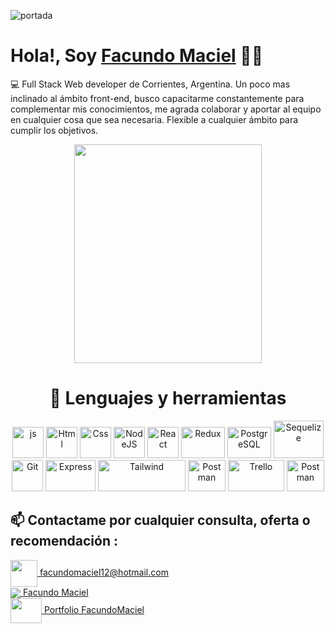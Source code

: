 ![portada](https://codeagepk.com/wp-content/uploads/2020/12/home-gif.gif)
# **Hola!, Soy [Facundo Maciel](https://www.linkedin.com/in/facundo-maciel-8843a7241/)** 👋🏻

💻
Full Stack Web developer de Corrientes, Argentina. Un poco mas inclinado al ámbito front-end, busco capacitarme constantemente para complementar mis conocimientos, me agrada colaborar y aportar al equipo en cualquier cosa que sea necesaria. Flexible a cualquier ámbito para cumplir los objetivos.

<div align="center" >
      <img align="center" src="https://raw.githubusercontent.com/hasibul-hasan-shuvo/hasibul-hasan-shuvo/main/images/coding-boy.gif" width="300" height="350"  />
</div> 

<h1 align="center">🧰 Lenguajes y herramientas </h1>
<div align="center">
<img src="https://th.bing.com/th/id/R.6acd7cf7ed5cd21c484e5efae2ae251b?rik=HKqPgyjdMMyyYA&pid=ImgRaw&r=0" alt="js" width="50" height="50"/>
<img src="https://www.freepnglogos.com/uploads/html5-logo-png/html5-logo-html-icons-download-14.png" alt="Html" width="50" height="50"/>
<img src="https://mickboere.com/wp-content/uploads/2016/03/css-logo-150x150.png" alt="Css" width="50" height="50"/>
<img src="https://th.bing.com/th/id/R.d4ef22eb6cb472c013d77d9a7fabef0f?rik=Xq1ACH4aNhZLTQ&riu=http%3a%2f%2fcfile9.uf.tistory.com%2fimage%2f211B43475865B4201ECB84&ehk=S6ZSmEuQgXd5C0j1TVUeV0Lb4o1wSJw3CPtv8jkKidg%3d&risl=&pid=ImgRaw&r=0" alt="NodeJS" width="50" height="50"/>
<img src="https://cdn.icon-icons.com/icons2/2415/PNG/512/react_original_wordmark_logo_icon_146375.png" alt="React" width="50" height="50"/>
<img src="https://res.cloudinary.com/practicaldev/image/fetch/s--ANPq134a--/c_limit%2Cf_auto%2Cfl_progressive%2Cq_auto%2Cw_880/https://dev-to-uploads.s3.amazonaws.com/i/46o7580v06tbtukh2nek.png" alt="Redux" width="70" height="50"/>
<img src="https://cdn.icon-icons.com/icons2/2415/PNG/512/postgresql_plain_wordmark_logo_icon_146390.png" alt="PostgreSQL" width="70" height="50"/>
<img src="https://cdn.icon-icons.com/icons2/2415/PNG/512/sequelize_original_wordmark_logo_icon_146349.png" alt="Sequelize" width="80" height="60"/>
<img src="https://cdn.icon-icons.com/icons2/2415/PNG/512/git_plain_wordmark_logo_icon_146508.png" alt="Git" width="50" height="50"/>
<img src="https://miro.medium.com/max/1800/1*HTy1M1eFC7GoW6odSukQVw.png" alt="Express" width="80" height="50"/>
<img src="https://www.luckymedia.dev/_next/image?url=https:%2F%2Fcdn.sanity.io%2Fimages%2Fgnb2el0l%2Fproduction%2F4c39e4c1385465f63d4da4dd51b3ad8df9c3c8e7-1920x500.png&w=3840&q=75" alt="Tailwind" width="140" height="50"/>
<img src="https://blog.scottlogic.com/mmcalroy/assets/postmanLogo.png" alt="Postman" width="60" height="50"/>
<img src="https://th.bing.com/th/id/R.c656c6d6564696c93536b18b1ba17c96?rik=MOHmg6enYWUaFg&riu=http%3a%2f%2fblog.jandi.com%2fko%2fwp-content%2fuploads%2fsites%2f4%2f2018%2f11%2ftrello-logo-1024x315.png&ehk=K7626RpB8iy92muDI1leENL8DZjdKRaGs7hCY0DwBAY%3d&risl=&pid=ImgRaw&r=0" alt="Trello" width="90" height="50"/>
<img src="https://th.bing.com/th/id/R.ca70d96a25538b2971e5ab173e2e9e9d?rik=%2fPrr1m2N%2bVQaSA&pid=ImgRaw&r=0" alt="Postman" width="60" height="50"/>
</div>

## 📫 Contactame por cualquier consulta, oferta o recomendación :

<p>
    <a href="https://outlook.live.com/owa/">
      <img align="center" src="https://th.bing.com/th/id/R.83d81689402c8345a0b7d2a72233229c?rik=poOmtqDmhWW6oA&riu=http%3a%2f%2fdownload.seaicons.com%2ficons%2fiynque%2fios7-style%2f1024%2fMail-icon.png&ehk=nRKhQN0cECmGVPkpwDOdycjiAzdNe%2f%2btXwIMoSQ%2baxs%3d&risl=&pid=ImgRaw&r=0" width="43" height="43"/>
      facundomaciel12@hotmail.com
    </a>    
    <br>
    <a href="https://www.linkedin.com/in/facundo-maciel-8843a7241/">
      <img align="center" src="https://user-images.githubusercontent.com/76783198/182481396-19c89e94-f3ba-4e33-9df4-f5b7a094cf8f.svg"/>
      Facundo Maciel
    </a>
    <br>
    <a href="https://portfoliofcm.vercel.app/">
      <img align="center" src="https://i.pinimg.com/originals/74/cc/58/74cc58b26b3c0f6475f7f3d2c369e05c.png" width="50" height="40"/>
      Portfolio FacundoMaciel
    </a>
<p/>
